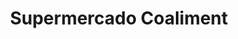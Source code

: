 ---
title: "Supermercado Coaliment"
url: /santa-eulalia-del-campo/supermercado-coaliment/
shop: supermercado
---